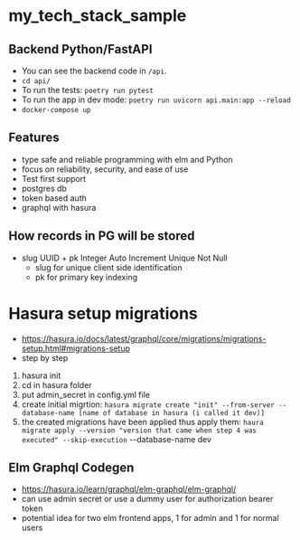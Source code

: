 # my_tech_stack_sample

## Backend Python/FastAPI
- You can see the backend code in `/api`. 
- `cd api/`
- To run the tests: `poetry run pytest`
- To run the app in dev mode: `poetry run uvicorn api.main:app --reload` 
- `docker-compose up`

## Features
* type safe and reliable programming with elm and Python
* focus on reliability, security, and ease of use
* Test first support
* postgres db
* token based auth
* graphql with hasura


## How records in PG will be stored
*  slug UUID + pk Integer Auto Increment Unique Not Null
    * slug for unique client side identification
    * pk for primary key indexing 

# Hasura setup migrations
- https://hasura.io/docs/latest/graphql/core/migrations/migrations-setup.html#migrations-setup
- step by step
1. hasura init
2. cd in hasura folder
3. put admin_secret in config.yml file
4. create initial migrtion: `hasura migrate create "init" --from-server --database-name [name of database in hasura (i called it dev)]`
5. the created migrations have been applied thus apply them: `haura migrate apply --version "version that came when step 4 was executed" --skip-execution` --database-name dev

## Elm Graphql Codegen
* https://hasura.io/learn/graphql/elm-graphql/elm-graphql/
* can use admin secret or use a dummy user for authorization bearer token   
* potential idea for two elm frontend apps, 1 for admin and 1 for normal users 